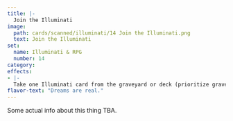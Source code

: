 ```yaml
---
title: |-
  Join the Illuminati
image: 
  path: cards/scanned/illuminati/14 Join the Illuminati.png
  text: Join the Illuminati
set:
  name: Illuminati & RPG
  number: 14
category: 
effects: 
- |-
  Take one Illuminati card from the graveyard or deck (prioritize graveyard) and add it to your hand
flavor-text: "Dreams are real."
---
```

Some actual info about this thing TBA.
